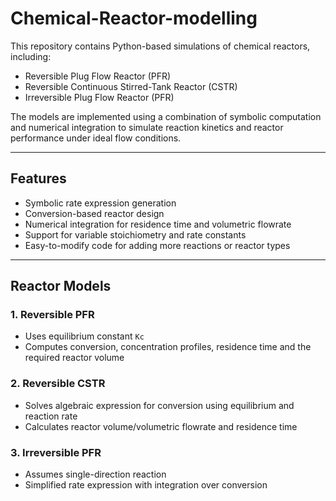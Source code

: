 # Chemical-Reactor-modelling
This repository contains Python-based simulations of chemical reactors, including:

- Reversible Plug Flow Reactor (PFR)
- Reversible Continuous Stirred-Tank Reactor (CSTR)
- Irreversible Plug Flow Reactor (PFR)

The models are implemented using a combination of symbolic computation and numerical integration to simulate reaction kinetics and reactor performance under ideal flow conditions.

---

## Features

- Symbolic rate expression generation
- Conversion-based reactor design
- Numerical integration for residence time and volumetric flowrate
- Support for variable stoichiometry and rate constants
- Easy-to-modify code for adding more reactions or reactor types

---

## Reactor Models

### 1. Reversible PFR
- Uses equilibrium constant `Kc`
- Computes conversion, concentration profiles, residence time and the required reactor volume

### 2. Reversible CSTR
- Solves algebraic expression for conversion using equilibrium and reaction rate
- Calculates reactor volume/volumetric flowrate and residence time
  
### 3. Irreversible PFR
- Assumes single-direction reaction
- Simplified rate expression with integration over conversion
